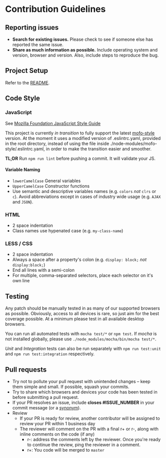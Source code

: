 # Contribution Guidelines

## Reporting issues

- **Search for existing issues.** Please check to see if someone else has reported the same issue.
- **Share as much information as possible.** Include operating system and version, browser and version. Also, include steps to reproduce the bug.

## Project Setup

Refer to the [README](README.md).

## Code Style

### JavaScript

See [Mozilla Foundation JavaScript Style Guide](https://www.npmjs.com/package/mofo-style)

This project is currently _in transition_ to fully support the latest
[mofo-style](https://www.npmjs.com/package/mofo-style) version. At the moment it uses a modified version of .eslintrc.yaml, provided
in the root directory, instead of using the file inside ./node-modules/mofo-style/.eslintrc.yaml, in order to make the transition
easier and smoother.

**TL;DR** Run `npm run lint` before pushing a commit. It will validate your JS.

#### Variable Naming

- `lowerCamelCase` General variables
- `UpperCamelCase` Constructor functions
- Use semantic and descriptive variables names (e.g. `colors` *not* `clrs` or `c`). Avoid abbreviations except in cases of industry wide usage (e.g. `AJAX` and `JSON`).

### HTML

- 2 space indentation
- Class names use hypenated case (e.g. `my-class-name`)

### LESS / CSS

- 2 space indentation
- Always a space after a property's colon (e.g. `display: block;` *not* `display:block;`)
- End all lines with a semi-colon
- For multiple, comma-separated selectors, place each selector on it's own line

## Testing

Any patch should be manually tested in as many of our supported browsers as possible. Obviously, access to all devices is rare, so just aim for the best coverage possible. At a minimum please test in all available desktop browsers.

You can run all automated tests with `mocha test/*` or `npm test`. If _mocha_ is not installed globally, please use `./node_modules/mocha/bin/mocha test/*`.

_Unit_ and _Integration_ tests can also be run separately with `npm run test:unit` and `npm run test:integration` respectively.

## Pull requests

- Try not to pollute your pull request with unintended changes – keep them simple and small. If possible, squash your commits.
- Try to share which browsers and devices your code has been tested in before submitting a pull request.
- If your PR resolves an issue, include **closes #ISSUE_NUMBER** in your commit message (or a [synonym](https://help.github.com/articles/closing-issues-via-commit-messages)).
- Review
    - If your PR is ready for review, another contributor will be assigned to review your PR within 1 business day
    - The reviewer will comment on the PR with a final r+ or r-, along with inline comments on the code (if any)
        - r-: address the comments left by the reviewer. Once you're ready to continue the review, ping the reviewer in a comment.
        - r+: You code will be merged to `master`

